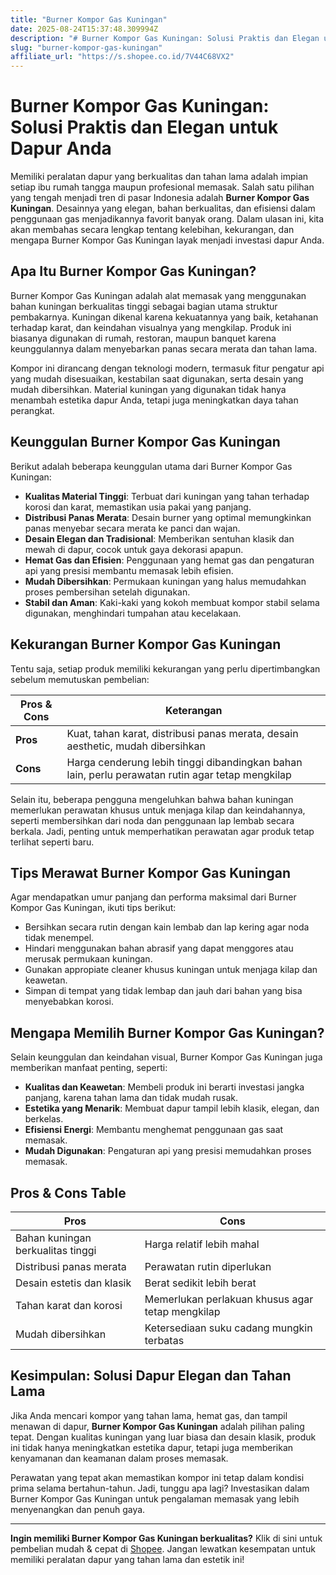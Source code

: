 ```yaml
---
title: "Burner Kompor Gas Kuningan"
date: 2025-08-24T15:37:48.309994Z
description: "# Burner Kompor Gas Kuningan: Solusi Praktis dan Elegan untuk Dapur Anda..."
slug: "burner-kompor-gas-kuningan"
affiliate_url: "https://s.shopee.co.id/7V44C68VX2"
---
```

# Burner Kompor Gas Kuningan: Solusi Praktis dan Elegan untuk Dapur Anda

Memiliki peralatan dapur yang berkualitas dan tahan lama adalah impian setiap ibu rumah tangga maupun profesional memasak. Salah satu pilihan yang tengah menjadi tren di pasar Indonesia adalah **Burner Kompor Gas Kuningan**. Desainnya yang elegan, bahan berkualitas, dan efisiensi dalam penggunaan gas menjadikannya favorit banyak orang. Dalam ulasan ini, kita akan membahas secara lengkap tentang kelebihan, kekurangan, dan mengapa Burner Kompor Gas Kuningan layak menjadi investasi dapur Anda.

## Apa Itu Burner Kompor Gas Kuningan?

Burner Kompor Gas Kuningan adalah alat memasak yang menggunakan bahan kuningan berkualitas tinggi sebagai bagian utama struktur pembakarnya. Kuningan dikenal karena kekuatannya yang baik, ketahanan terhadap karat, dan keindahan visualnya yang mengkilap. Produk ini biasanya digunakan di rumah, restoran, maupun banquet karena keunggulannya dalam menyebarkan panas secara merata dan tahan lama.

Kompor ini dirancang dengan teknologi modern, termasuk fitur pengatur api yang mudah disesuaikan, kestabilan saat digunakan, serta desain yang mudah dibersihkan. Material kuningan yang digunakan tidak hanya menambah estetika dapur Anda, tetapi juga meningkatkan daya tahan perangkat.

## Keunggulan Burner Kompor Gas Kuningan

Berikut adalah beberapa keunggulan utama dari Burner Kompor Gas Kuningan:

- **Kualitas Material Tinggi**: Terbuat dari kuningan yang tahan terhadap korosi dan karat, memastikan usia pakai yang panjang.
- **Distribusi Panas Merata**: Desain burner yang optimal memungkinkan panas menyebar secara merata ke panci dan wajan.
- **Desain Elegan dan Tradisional**: Memberikan sentuhan klasik dan mewah di dapur, cocok untuk gaya dekorasi apapun.
- **Hemat Gas dan Efisien**: Penggunaan yang hemat gas dan pengaturan api yang presisi membantu memasak lebih efisien.
- **Mudah Dibersihkan**: Permukaan kuningan yang halus memudahkan proses pembersihan setelah digunakan.
- **Stabil dan Aman**: Kaki-kaki yang kokoh membuat kompor stabil selama digunakan, menghindari tumpahan atau kecelakaan.

## Kekurangan Burner Kompor Gas Kuningan

Tentu saja, setiap produk memiliki kekurangan yang perlu dipertimbangkan sebelum memutuskan pembelian:

| **Pros & Cons**                | **Keterangan**                                                                  |
|--------------------------------|--------------------------------------------------------------------------------|
| **Pros**                       | Kuat, tahan karat, distribusi panas merata, desain aesthetic, mudah dibersihkan |
| **Cons**                       | Harga cenderung lebih tinggi dibandingkan bahan lain, perlu perawatan rutin agar tetap mengkilap |

Selain itu, beberapa pengguna mengeluhkan bahwa bahan kuningan memerlukan perawatan khusus untuk menjaga kilap dan keindahannya, seperti membersihkan dari noda dan penggunaan lap lembab secara berkala. Jadi, penting untuk memperhatikan perawatan agar produk tetap terlihat seperti baru.

## Tips Merawat Burner Kompor Gas Kuningan

Agar mendapatkan umur panjang dan performa maksimal dari Burner Kompor Gas Kuningan, ikuti tips berikut:

- Bersihkan secara rutin dengan kain lembab dan lap kering agar noda tidak menempel.
- Hindari menggunakan bahan abrasif yang dapat menggores atau merusak permukaan kuningan.
- Gunakan appropiate cleaner khusus kuningan untuk menjaga kilap dan keawetan.
- Simpan di tempat yang tidak lembap dan jauh dari bahan yang bisa menyebabkan korosi.

## Mengapa Memilih Burner Kompor Gas Kuningan?

Selain keunggulan dan keindahan visual, Burner Kompor Gas Kuningan juga memberikan manfaat penting, seperti:

- **Kualitas dan Keawetan**: Membeli produk ini berarti investasi jangka panjang, karena tahan lama dan tidak mudah rusak.
- **Estetika yang Menarik**: Membuat dapur tampil lebih klasik, elegan, dan berkelas.
- **Efisiensi Energi**: Membantu menghemat penggunaan gas saat memasak.
- **Mudah Digunakan**: Pengaturan api yang presisi memudahkan proses memasak.

## Pros & Cons Table

| **Pros**                                  | **Cons**                                    |
|------------------------------------------|--------------------------------------------|
| Bahan kuningan berkualitas tinggi       | Harga relatif lebih mahal               |
| Distribusi panas merata                  | Perawatan rutin diperlukan               |
| Desain estetis dan klasik               | Berat sedikit lebih berat               |
| Tahan karat dan korosi                 | Memerlukan perlakuan khusus agar tetap mengkilap  |
| Mudah dibersihkan                      | Ketersediaan suku cadang mungkin terbatas |

## Kesimpulan: Solusi Dapur Elegan dan Tahan Lama

Jika Anda mencari kompor yang tahan lama, hemat gas, dan tampil menawan di dapur, **Burner Kompor Gas Kuningan** adalah pilihan paling tepat. Dengan kualitas kuningan yang luar biasa dan desain klasik, produk ini tidak hanya meningkatkan estetika dapur, tetapi juga memberikan kenyamanan dan keamanan dalam proses memasak.

Perawatan yang tepat akan memastikan kompor ini tetap dalam kondisi prima selama bertahun-tahun. Jadi, tunggu apa lagi? Investasikan dalam Burner Kompor Gas Kuningan untuk pengalaman memasak yang lebih menyenangkan dan penuh gaya.

---

**Ingin memiliki Burner Kompor Gas Kuningan berkualitas?** Klik di sini untuk pembelian mudah & cepat di [Shopee](https://s.shopee.co.id/7V44C68VX2). Jangan lewatkan kesempatan untuk memiliki peralatan dapur yang tahan lama dan estetik ini!
